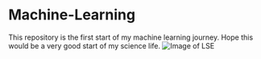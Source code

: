 # **Machine-Learning**
This repository is the first start of my machine learning journey.
Hope this would be a very good start of my science life.
![Image of LSE](http://image.baidu.com/search/detail?ct=503316480&z=0&ipn=d&word=lse&step_word=&hs=0&pn=4&spn=0&di=4510&pi=0&rn=1&tn=baiduimagedetail&is=0%2C0&istype=0&ie=utf-8&oe=utf-8&in=&cl=2&lm=-1&st=undefined&cs=2054839822%2C698347012&os=382309245%2C2217300873&simid=3374848559%2C91115142&adpicid=0&lpn=0&ln=1881&fr=&fmq=1577719686560_R&fm=&ic=undefined&s=undefined&hd=undefined&latest=undefined&copyright=undefined&se=&sme=&tab=0&width=undefined&height=undefined&face=undefined&ist=&jit=&cg=&bdtype=0&oriquery=&objurl=http%3A%2F%2Fzyadmin.xhd.cn%2Fu%2Fcms%2Fwuhan%2F201808%2F13151651stvl.png&fromurl=ippr_z2C%24qAzdH3FAzdH3Foi_z%26e3Bxi1_z%26e3BvgAzdH3Fhf3qAzdH3FyvAzdH3F0cdbl8_z%26e3Bip4s&gsm=&rpstart=0&rpnum=0&islist=&querylist=&force=undefined)
